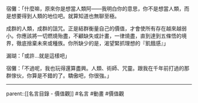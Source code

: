 宿儺：「什麼嘛，原來你是想當人類阿——我明白你的意思，你不是想當人類，而是想要得到人類的地位吧。就算知道也無聊至極。

成群的人類，成群的詛咒。正是結群衡量自己的價值，才會使所有存在越來越弱小。你應該將一切燃燒殆盡，不顧缺失或計畫，一律燒盡，直到達到五條悟的境界，徹底捨棄未來或種族。你所缺少的是，渴望緊抓理想的『飢餓感』」

漏瑚：「或許…就是這樣吧」

宿儺：「不過呢，我也玩得還算盡興。人類、術師、咒靈。跟我在千年前打過的那群傢伙，你算是不錯的了。驕傲吧，你很強。」
- - -
parent::[[名言目錄 - 價值觀]]
#名言 #動畫 #價值觀
